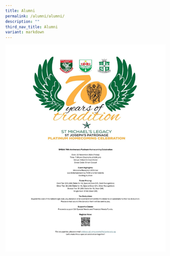 ```yaml
---
title: Alumni
permalink: /alumni/alumni/
description: ""
third_nav_title: Alumni
variant: markdown
---
```

![](/images/SMS__SJIJ__70th_Anniversary_Platinum_Homecoming_Dinner__Friday_22_November_2024_1.jpg)